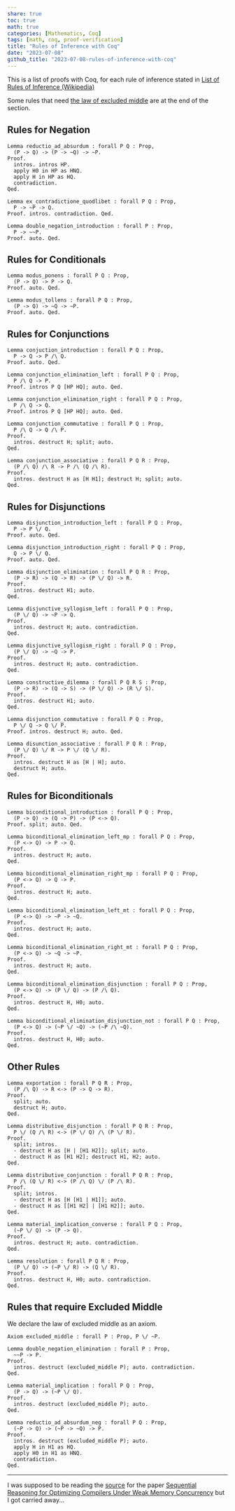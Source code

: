 ```yaml
---
share: true
toc: true
math: true
categories: [Mathematics, Coq]
tags: [math, coq, proof-verification]
title: "Rules of Inference with Coq"
date: "2023-07-08"
github_title: "2023-07-08-rules-of-inference-with-coq"
---
```


This is a list of proofs with Coq, for each rule of inference stated in [List of Rules of Inference (Wikipedia)](https://en.wikipedia.org/wiki/List_of_rules_of_inference)

Some rules that need [the law of excluded middle](https://en.wikipedia.org/wiki/Law_of_excluded_middle) are at the end of the section.

## Rules for Negation

```coq
Lemma reductio_ad_absurdum : forall P Q : Prop,
  (P -> Q) -> (P -> ~Q) -> ~P.
Proof.
  intros. intros HP.
  apply H0 in HP as HNQ.
  apply H in HP as HQ.
  contradiction.
Qed.

Lemma ex_contradictione_quodlibet : forall P Q : Prop,
  P -> ~P -> Q.
Proof. intros. contradiction. Qed.

Lemma double_negation_introduction : forall P : Prop,
  P -> ~~P.
Proof. auto. Qed.
```

## Rules for Conditionals

```coq
Lemma modus_ponens : forall P Q : Prop,
  (P -> Q) -> P -> Q.
Proof. auto. Qed.

Lemma modus_tollens : forall P Q : Prop,
  (P -> Q) -> ~Q -> ~P.
Proof. auto. Qed.
```

## Rules for Conjunctions

```coq
Lemma conjuction_introduction : forall P Q : Prop,
  P -> Q -> P /\ Q.
Proof. auto. Qed.

Lemma conjunction_elimination_left : forall P Q : Prop,
  P /\ Q -> P.
Proof. intros P Q [HP HQ]; auto. Qed.

Lemma conjunction_elimination_right : forall P Q : Prop,
  P /\ Q -> Q.
Proof. intros P Q [HP HQ]; auto. Qed.

Lemma conjunction_commutative : forall P Q : Prop,
  P /\ Q -> Q /\ P.
Proof.
  intros. destruct H; split; auto.
Qed.

Lemma conjunction_associative : forall P Q R : Prop,
  (P /\ Q) /\ R -> P /\ (Q /\ R).
Proof.
  intros. destruct H as [H H1]; destruct H; split; auto.
Qed.
```

## Rules for Disjunctions

```coq
Lemma disjunction_introduction_left : forall P Q : Prop,
  P -> P \/ Q.
Proof. auto. Qed.

Lemma disjunction_introduction_right : forall P Q : Prop,
  Q -> P \/ Q.
Proof. auto. Qed.

Lemma disjunction_elimination : forall P Q R : Prop,
  (P -> R) -> (Q -> R) -> (P \/ Q) -> R.
Proof.
  intros. destruct H1; auto.
Qed.

Lemma disjunctive_syllogism_left : forall P Q : Prop,
  (P \/ Q) -> ~P -> Q.
Proof.
  intros. destruct H; auto. contradiction.
Qed.

Lemma disjunctive_syllogism_right : forall P Q : Prop,
  (P \/ Q) -> ~Q -> P.
Proof.
  intros. destruct H; auto. contradiction.
Qed.

Lemma constructive_dilemma : forall P Q R S : Prop,
  (P -> R) -> (Q -> S) -> (P \/ Q) -> (R \/ S).
Proof.
  intros. destruct H1; auto.
Qed.

Lemma disjunction_commutative : forall P Q : Prop,
  P \/ Q -> Q \/ P.
Proof. intros. destruct H; auto. Qed.

Lemma disunction_associative : forall P Q R : Prop,
  (P \/ Q) \/ R -> P \/ (Q \/ R).
Proof.
  intros. destruct H as [H | H]; auto.
  destruct H; auto.
Qed.
```

## Rules for Biconditionals

```coq
Lemma biconditional_introduction : forall P Q : Prop,
  (P -> Q) -> (Q -> P) -> (P <-> Q).
Proof. split; auto. Qed.

Lemma biconditional_elimination_left_mp : forall P Q : Prop,
  (P <-> Q) -> P -> Q.
Proof.
  intros. destruct H; auto.
Qed.

Lemma biconditional_elimination_right_mp : forall P Q : Prop,
  (P <-> Q) -> Q -> P.
Proof.
  intros. destruct H; auto.
Qed.

Lemma biconditional_elimination_left_mt : forall P Q : Prop,
  (P <-> Q) -> ~P -> ~Q.
Proof.
  intros. destruct H; auto.
Qed.

Lemma biconditional_elimination_right_mt : forall P Q : Prop,
  (P <-> Q) -> ~Q -> ~P.
Proof.
  intros. destruct H; auto.
Qed.

Lemma biconditional_elimination_disjunction : forall P Q : Prop,
  (P <-> Q) -> (P \/ Q) -> (P /\ Q).
Proof.
  intros. destruct H, H0; auto.
Qed.

Lemma biconditional_elimination_disjunction_not : forall P Q : Prop,
  (P <-> Q) -> (~P \/ ~Q) -> (~P /\ ~Q).
Proof.
  intros. destruct H, H0; auto.
Qed.
```

## Other Rules

```coq
Lemma exportation : forall P Q R : Prop,
  (P /\ Q) -> R <-> (P -> Q -> R).
Proof.
  split; auto.
  destruct H; auto.
Qed.

Lemma distributive_disjunction : forall P Q R : Prop,
  P \/ (Q /\ R) <-> (P \/ Q) /\ (P \/ R).
Proof.
  split; intros.
  - destruct H as [H | [H1 H2]]; split; auto.
  - destruct H as [H1 H2]; destruct H1, H2; auto.
Qed.

Lemma distributive_conjunction : forall P Q R : Prop,
  P /\ (Q \/ R) <-> (P /\ Q) \/ (P /\ R).
Proof.
  split; intros.
  - destruct H as [H [H1 | H1]]; auto.
  - destruct H as [[H1 H2] | [H1 H2]]; auto.
Qed.

Lemma material_implication_converse : forall P Q : Prop,
  (~P \/ Q) -> (P -> Q).
Proof.
  intros. destruct H; auto. contradiction.
Qed.

Lemma resolution : forall P Q R : Prop,
  (P \/ Q) -> (~P \/ R) -> (Q \/ R).
Proof.
  intros. destruct H, H0; auto. contradiction.
Qed.
```

## Rules that require Excluded Middle

We declare the law of excluded middle as an axiom.

```coq
Axiom excluded_middle : forall P : Prop, P \/ ~P.

Lemma double_negation_elimination : forall P : Prop,
  ~~P -> P.
Proof.
  intros. destruct (excluded_middle P); auto. contradiction.
Qed.

Lemma material_implication : forall P Q : Prop,
  (P -> Q) -> (~P \/ Q).
Proof.
  intros. destruct (excluded_middle P); auto.
Qed.

Lemma reductio_ad_absurdum_neg : forall P Q : Prop,
  (~P -> Q) -> (~P -> ~Q) -> P.
Proof.
  intros. destruct (excluded_middle P); auto.
  apply H in H1 as HQ.
  apply H0 in H1 as HNQ.
  contradiction.
Qed.
```

---

I was supposed to be reading the [source](https://github.com/snu-sf/promising-seq-coq) for the paper [Sequential Reasoning for Optimizing Compilers Under Weak Memory Concurrency](https://dl.acm.org/doi/abs/10.1145/3519939.3523718) but I got carried away...